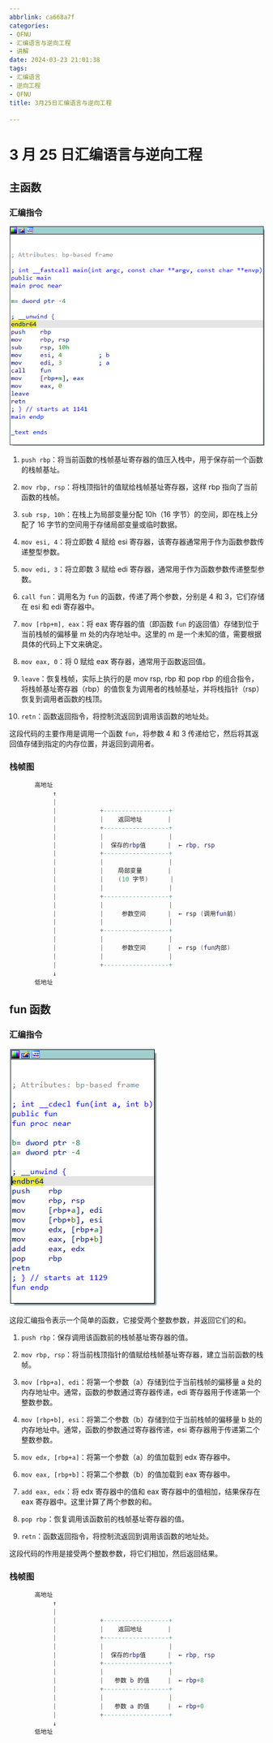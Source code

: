 ```yaml
---
abbrlink: ca668a7f
categories:
- QFNU
- 汇编语言与逆向工程
- 讲解
date: 2024-03-23 21:01:38
tags:
- 汇编语言
- 逆向工程
- QFNU
title: 3月25日汇编语言与逆向工程

---
```


# 3 月 25 日汇编语言与逆向工程

## 主函数

### 汇编指令

![image-20240323212852517](../images/Reverse-project/4/image-20240323212852517.png)

1. `push rbp`：将当前函数的栈帧基址寄存器的值压入栈中，用于保存前一个函数的栈帧基址。

2. `mov rbp, rsp`：将栈顶指针的值赋给栈帧基址寄存器，这样 rbp 指向了当前函数的栈帧。

3. `sub rsp, 10h`：在栈上为局部变量分配 10h（16 字节）的空间，即在栈上分配了 16 字节的空间用于存储局部变量或临时数据。

4. `mov esi, 4`：将立即数 4 赋给 esi 寄存器，该寄存器通常用于作为函数参数传递整型参数。

5. `mov edi, 3`：将立即数 3 赋给 edi 寄存器，通常用于作为函数参数传递整型参数。

6. `call fun`：调用名为 `fun` 的函数，传递了两个参数，分别是 4 和 3，它们存储在 esi 和 edi 寄存器中。

7. `mov [rbp+m], eax`：将 eax 寄存器的值（即函数 `fun` 的返回值）存储到位于当前栈帧的偏移量 m 处的内存地址中。这里的 m 是一个未知的值，需要根据具体的代码上下文来确定。

8. `mov eax, 0`：将 0 赋给 eax 寄存器，通常用于函数返回值。

9. `leave`：恢复栈帧，实际上执行的是 mov rsp, rbp 和 pop rbp 的组合指令，将栈帧基址寄存器（rbp）的值恢复为调用者的栈帧基址，并将栈指针（rsp）恢复到调用者函数的栈顶。

10. `retn`：函数返回指令，将控制流返回到调用该函数的地址处。

这段代码的主要作用是调用一个函数 `fun`，将参数 4 和 3 传递给它，然后将其返回值存储到指定的内存位置，并返回到调用者。

### 栈帧图

```lua
       高地址
            ↑
            |
            |            +------------------+
            |            |    返回地址       |
            |            +------------------+
            |            |                  |
            |            |  保存的rbp值      |  ← rbp, rsp
            |            +------------------+
            |            |                  |
            |            |    局部变量       |
            |            |    (10 字节)      |
            |            |                  |
            |            +------------------+
            |            |                  |
            |            |     参数空间      |  ← rsp (调用fun前)
            |            |                  |
            |            +------------------+
            |            |                  |
            |            |     参数空间      |  ← rsp (fun内部)
            |            |                  |
            |            +------------------+
            ↓
       低地址

```

## fun 函数

### 汇编指令

![image-20240323213024282](../images/Reverse-project/4/image-20240323213024282.png)

这段汇编指令表示一个简单的函数，它接受两个整数参数，并返回它们的和。

1. `push rbp`：保存调用该函数前的栈帧基址寄存器的值。

2. `mov rbp, rsp`：将当前栈顶指针的值赋给栈帧基址寄存器，建立当前函数的栈帧。

3. `mov [rbp+a], edi`：将第一个参数（a）存储到位于当前栈帧的偏移量 a 处的内存地址中。通常，函数的参数通过寄存器传递，edi 寄存器用于传递第一个整数参数。

4. `mov [rbp+b], esi`：将第二个参数（b）存储到位于当前栈帧的偏移量 b 处的内存地址中。通常，函数的参数通过寄存器传递，esi 寄存器用于传递第二个整数参数。

5. `mov edx, [rbp+a]`：将第一个参数（a）的值加载到 edx 寄存器中。

6. `mov eax, [rbp+b]`：将第二个参数（b）的值加载到 eax 寄存器中。

7. `add eax, edx`：将 edx 寄存器中的值和 eax 寄存器中的值相加，结果保存在 eax 寄存器中。这里计算了两个参数的和。

8. `pop rbp`：恢复调用该函数前的栈帧基址寄存器的值。

9. `retn`：函数返回指令，将控制流返回到调用该函数的地址处。

这段代码的作用是接受两个整数参数，将它们相加，然后返回结果。

### 栈帧图

```lua
       高地址
            ↑
            |
            |            +------------------+
            |            |    返回地址       |
            |            +------------------+
            |            |                  |
            |            |  保存的rbp值      |  ← rbp, rsp
            |            +------------------+
            |            |                  |
            |            |   参数 b 的值     |  ← rbp+8
            |            +------------------+
            |            |                  |
            |            |   参数 a 的值     |  ← rbp+0
            |            +------------------+
            ↓
       低地址

```
